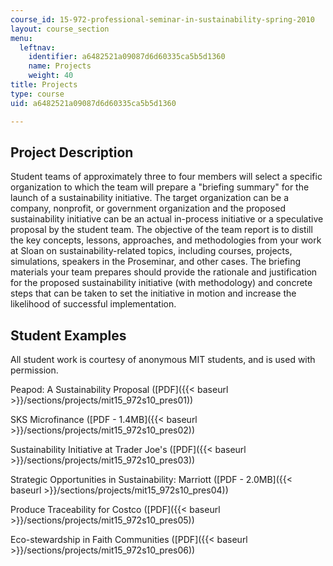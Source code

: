 ```yaml
---
course_id: 15-972-professional-seminar-in-sustainability-spring-2010
layout: course_section
menu:
  leftnav:
    identifier: a6482521a09087d6d60335ca5b5d1360
    name: Projects
    weight: 40
title: Projects
type: course
uid: a6482521a09087d6d60335ca5b5d1360

---
```


Project Description
-------------------

Student teams of approximately three to four members will select a specific organization to which the team will prepare a "briefing summary" for the launch of a sustainability initiative. The target organization can be a company, nonprofit, or government organization and the proposed sustainability initiative can be an actual in-process initiative or a speculative proposal by the student team. The objective of the team report is to distill the key concepts, lessons, approaches, and methodologies from your work at Sloan on sustainability-related topics, including courses, projects, simulations, speakers in the Proseminar, and other cases. The briefing materials your team prepares should provide the rationale and justification for the proposed sustainability initiative (with methodology) and concrete steps that can be taken to set the initiative in motion and increase the likelihood of successful implementation.

Student Examples
----------------

All student work is courtesy of anonymous MIT students, and is used with permission.

Peapod: A Sustainability Proposal ([PDF]({{< baseurl >}}/sections/projects/mit15_972s10_pres01))

SKS Microfinance ([PDF - 1.4MB]({{< baseurl >}}/sections/projects/mit15_972s10_pres02))

Sustainability Initiative at Trader Joe's ([PDF]({{< baseurl >}}/sections/projects/mit15_972s10_pres03))

Strategic Opportunities in Sustainability: Marriott ([PDF - 2.0MB]({{< baseurl >}}/sections/projects/mit15_972s10_pres04))

Produce Traceability for Costco ([PDF]({{< baseurl >}}/sections/projects/mit15_972s10_pres05))

Eco-stewardship in Faith Communities ([PDF]({{< baseurl >}}/sections/projects/mit15_972s10_pres06))
